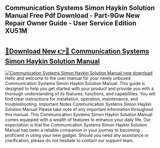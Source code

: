 ## Communication Systems Simon Haykin Solution Manual Free Pdf Download - Part-9Gw New Repair Owner Guide - User Service Edition XU51M

# <h2><a href="http://bc382.oget.top/?id=Communication+Systems+Simon+Haykin+Solution+Manual">🔗Download New 👉🔴 Communication Systems Simon Haykin Solution Manual</a></h2>

[![Communication Systems Simon Haykin Solution Manual new download](https://i.imgur.com/5g1atiW.png)](http://bc382.oget.top/?id=Communication+Systems+Simon+Haykin+Solution+Manual)
Hello and welcome to the user manual for your newly unboxed Communication Systems Simon Haykin Solution Manual. This guide is designed to help you get started with your product and provide you with a thorough understanding of its features, functions, and capabilities. You will find clear instructions for installation, operation, maintenance, and troubleshooting. Important Notes Communication Systems Simon Haykin Solution Manual Please take note of any important information throughout this manual. This Communication Systems Simon Haykin Solution Manual comes equipped with a wealth of features to enhance your daily life. Our expectation is that the Communication Systems Simon Haykin Solution Manual has been a reliable companion in your journey to becoming proficient in using your new gadget. Should you need any assistance or clarification, please do not hesitate to contact our support team.
